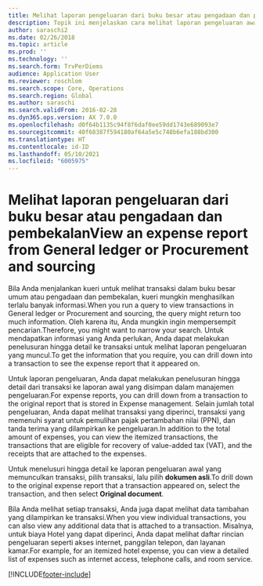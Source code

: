 ```yaml
---
title: Melihat laporan pengeluaran dari buku besar atau pengadaan dan pembekalan
description: Topik ini menjelaskan cara melihat laporan pengeluaran awal yang memunculkan transaksi.
author: saraschi2
ms.date: 02/26/2018
ms.topic: article
ms.prod: ''
ms.technology: ''
ms.search.form: TrvPerDiems
audience: Application User
ms.reviewer: roschlom
ms.search.scope: Core, Operations
ms.search.region: Global
ms.author: saraschi
ms.search.validFrom: 2016-02-28
ms.dyn365.ops.version: AX 7.0.0
ms.openlocfilehash: d0f64b1135c94f8f6daf0ee59dd1743e689093e7
ms.sourcegitcommit: 40f68387f594180af64a5e5c748b6efa188bd300
ms.translationtype: HT
ms.contentlocale: id-ID
ms.lasthandoff: 05/10/2021
ms.locfileid: "6005975"
---
```

# <a name="view-an-expense-report-from-general-ledger-or-procurement-and-sourcing"></a><span data-ttu-id="a7dbc-103">Melihat laporan pengeluaran dari buku besar atau pengadaan dan pembekalan</span><span class="sxs-lookup"><span data-stu-id="a7dbc-103">View an expense report from General ledger or Procurement and sourcing</span></span>

<span data-ttu-id="a7dbc-104">Bila Anda menjalankan kueri untuk melihat transaksi dalam buku besar umum atau pengadaan dan pembekalan, kueri mungkin menghasilkan terlalu banyak informasi.</span><span class="sxs-lookup"><span data-stu-id="a7dbc-104">When you run a query to view transactions in General ledger or Procurement and sourcing, the query might return too much information.</span></span> <span data-ttu-id="a7dbc-105">Oleh karena itu, Anda mungkin ingin mempersempit pencarian.</span><span class="sxs-lookup"><span data-stu-id="a7dbc-105">Therefore, you might want to narrow your search.</span></span> <span data-ttu-id="a7dbc-106">Untuk mendapatkan informasi yang Anda perlukan, Anda dapat melakukan penelusuran hingga detail ke transaksi untuk melihat laporan pengeluaran yang muncul.</span><span class="sxs-lookup"><span data-stu-id="a7dbc-106">To get the information that you require, you can drill down into a transaction to see the expense report that it appeared on.</span></span>

<span data-ttu-id="a7dbc-107">Untuk laporan pengeluaran, Anda dapat melakukan penelusuran hingga detail dari transaksi ke laporan awal yang disimpan dalam manajemen pengeluaran.</span><span class="sxs-lookup"><span data-stu-id="a7dbc-107">For expense reports, you can drill down from a transaction to the original report that is stored in Expense management.</span></span> <span data-ttu-id="a7dbc-108">Selain jumlah total pengeluaran, Anda dapat melihat transaksi yang diperinci, transaksi yang memenuhi syarat untuk pemulihan pajak pertambahan nilai (PPN), dan tanda terima yang dilampirkan ke pengeluaran.</span><span class="sxs-lookup"><span data-stu-id="a7dbc-108">In addition to the total amount of expenses, you can view the itemized transactions, the transactions that are eligible for recovery of value-added tax (VAT), and the receipts that are attached to the expenses.</span></span>

<span data-ttu-id="a7dbc-109">Untuk menelusuri hingga detail ke laporan pengeluaran awal yang memunculkan transaksi, pilih transaksi, lalu pilih **dokumen asli**.</span><span class="sxs-lookup"><span data-stu-id="a7dbc-109">To drill down to the original expense report that a transaction appeared on, select the transaction, and then select **Original document**.</span></span>

<span data-ttu-id="a7dbc-110">Bila Anda melihat setiap transaksi, Anda juga dapat melihat data tambahan yang dilampirkan ke transaksi.</span><span class="sxs-lookup"><span data-stu-id="a7dbc-110">When you view individual transactions, you can also view any additional data that is attached to a transaction.</span></span> <span data-ttu-id="a7dbc-111">Misalnya, untuk biaya Hotel yang dapat diperinci, Anda dapat melihat daftar rincian pengeluaran seperti akses internet, panggilan telepon, dan layanan kamar.</span><span class="sxs-lookup"><span data-stu-id="a7dbc-111">For example, for an itemized hotel expense, you can view a detailed list of expenses such as internet access, telephone calls, and room service.</span></span>


[!INCLUDE[footer-include](../includes/footer-banner.md)]